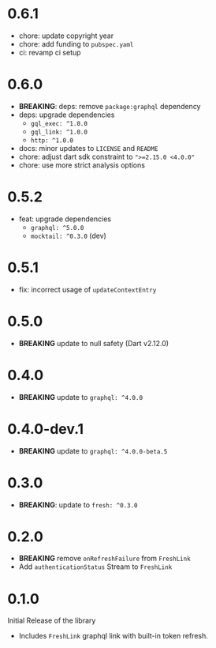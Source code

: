 # 0.6.1

- chore: update copyright year
- chore: add funding to `pubspec.yaml`
- ci: revamp ci setup

# 0.6.0

- **BREAKING**: deps: remove `package:graphql` dependency
- deps: upgrade dependencies
  - `gql_exec: ^1.0.0`
  - `gql_link: ^1.0.0`
  - `http: ^1.0.0`
- docs: minor updates to `LICENSE` and `README`
- chore: adjust dart sdk constraint to `">=2.15.0 <4.0.0"`
- chore: use more strict analysis options

# 0.5.2

- feat: upgrade dependencies
  - `graphql: ^5.0.0`
  - `mocktail: ^0.3.0` (dev)

# 0.5.1

- fix: incorrect usage of `updateContextEntry`

# 0.5.0

- **BREAKING** update to null safety (Dart v2.12.0)

# 0.4.0

- **BREAKING** update to `graphql: ^4.0.0`

# 0.4.0-dev.1

- **BREAKING** update to `graphql: ^4.0.0-beta.5`

# 0.3.0

- **BREAKING**: update to `fresh: ^0.3.0`

# 0.2.0

- **BREAKING** remove `onRefreshFailure` from `FreshLink`
- Add `authenticationStatus` Stream to `FreshLink`

# 0.1.0

Initial Release of the library

- Includes `FreshLink` graphql link with built-in token refresh.

